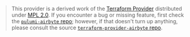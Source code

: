 > This provider is a derived work of the [Terraform Provider](https://github.com/terraform-providers/terraform-provider-airbyte)
> distributed under [MPL 2.0](https://www.mozilla.org/en-US/MPL/2.0/). If you encounter a bug or missing feature,
> first check the [`pulumi-airbyte` repo](https://github.com/ryan-pip/pulumi-airbyte/issues); however, if that doesn't turn up anything,
> please consult the source [`terraform-provider-airbyte` repo](https://github.com/terraform-providers/terraform-provider-airbyte/issues).
